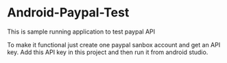 # Android-Paypal-Test
This is sample running application to test paypal API

To make it functional just create one paypal sanbox account and get an API key. Add this API key in this project and then run it from android studio.
